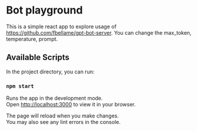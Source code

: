 # Bot playground

This is a simple react app to explore usage of https://github.com/fbellame/gpt-bot-server.
You can change the max_token, temperature, prompt.

## Available Scripts

In the project directory, you can run:

### `npm start`

Runs the app in the development mode.\
Open [http://localhost:3000](http://localhost:3000) to view it in your browser.

The page will reload when you make changes.\
You may also see any lint errors in the console.

